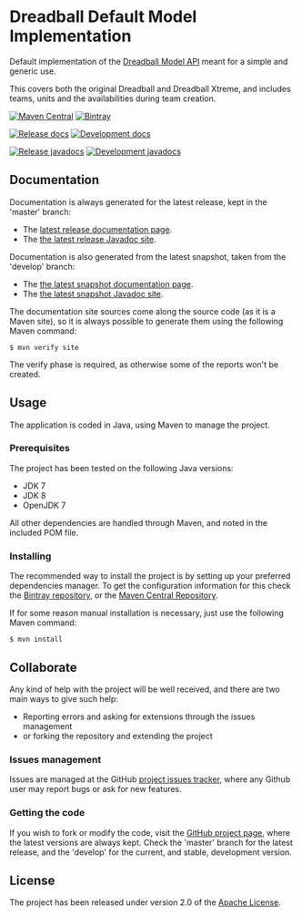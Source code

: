 # Dreadball Default Model Implementation

Default implementation of the [Dreadball Model API][dreadball-model-api] meant for a simple and generic use.

This covers both the original Dreadball and Dreadball Xtreme, and includes teams, units and the availabilities during team creation.

[![Maven Central](https://img.shields.io/maven-central/v/com.wandrell.tabletop.dreadball/dreadball-model-default.svg)][maven-repo]
[![Bintray](https://api.bintray.com/packages/bernardo-mg/tabletop-toolkits/dreadball-model-default/images/download.svg)][bintray-repo]

[![Release docs](https://img.shields.io/badge/docs-release-blue.svg)][site-release]
[![Development docs](https://img.shields.io/badge/docs-develop-blue.svg)][site-develop]

[![Release javadocs](https://img.shields.io/badge/javadocs-release-blue.svg)][javadoc-release]
[![Development javadocs](https://img.shields.io/badge/javadocs-develop-blue.svg)][javadoc-develop]

## Documentation

Documentation is always generated for the latest release, kept in the 'master' branch:

- The [latest release documentation page][site-release].
- The [the latest release Javadoc site][javadoc-release].

Documentation is also generated from the latest snapshot, taken from the 'develop' branch:

- The [the latest snapshot documentation page][site-develop].
- The [the latest snapshot Javadoc site][javadoc-develop].

The documentation site sources come along the source code (as it is a Maven site), so it is always possible to generate them using the following Maven command:

```
$ mvn verify site
```

The verify phase is required, as otherwise some of the reports won't be created.

## Usage

The application is coded in Java, using Maven to manage the project.

### Prerequisites

The project has been tested on the following Java versions:
* JDK 7
* JDK 8
* OpenJDK 7

All other dependencies are handled through Maven, and noted in the included POM file.

### Installing

The recommended way to install the project is by setting up your preferred dependencies manager. To get the configuration information for this check the [Bintray repository][bintray-repo], or the [Maven Central Repository][maven-repo].

If for some reason manual installation is necessary, just use the following Maven command:

```
$ mvn install
```

## Collaborate

Any kind of help with the project will be well received, and there are two main ways to give such help:

- Reporting errors and asking for extensions through the issues management
- or forking the repository and extending the project

### Issues management

Issues are managed at the GitHub [project issues tracker][issues], where any Github user may report bugs or ask for new features.

### Getting the code

If you wish to fork or modify the code, visit the [GitHub project page][scm], where the latest versions are always kept. Check the 'master' branch for the latest release, and the 'develop' for the current, and stable, development version.

## License

The project has been released under version 2.0 of the [Apache License][license].

[dreadball-model-api]: https://github.com/Bernardo-MG/dreadball-model-api
[bintray-repo]: https://bintray.com/bernardo-mg/tabletop-toolkits/dreadball-model-default/view
[maven-repo]: http://mvnrepository.com/artifact/com.wandrell.tabletop.dreadball/dreadball-model-default
[issues]: https://github.com/bernardo-mg/dreadball-model-default/issues
[javadoc-develop]: http://docs.wandrell.com/development/maven/dreadball-model-default/apidocs
[javadoc-release]: http://docs.wandrell.com/maven/dreadball-model-default/apidocs
[license]: http://www.apache.org/licenses/LICENSE-2.0
[scm]: https://github.com/bernardo-mg/dreadball-model-default
[site-develop]: http://docs.wandrell.com/development/maven/dreadball-model-default
[site-release]: http://docs.wandrell.com/maven/dreadball-model-default
